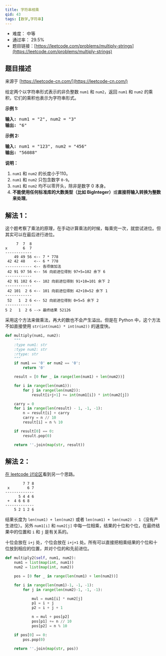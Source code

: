 ```yaml
---
title: 字符串相乘
qid: 43
tags: [数学,字符串]
---
```



- 难度： 中等
- 通过率： 29.5%
- 题目链接：[https://leetcode.com/problems/multiply-strings](https://leetcode.com/problems/multiply-strings)


## 题目描述

来源于 [https://leetcode-cn.com/](https://leetcode-cn.com/)

<p>给定两个以字符串形式表示的非负整数&nbsp;<code>num1</code>&nbsp;和&nbsp;<code>num2</code>，返回&nbsp;<code>num1</code>&nbsp;和&nbsp;<code>num2</code>&nbsp;的乘积，它们的乘积也表示为字符串形式。</p>

<p><strong>示例 1:</strong></p>

<pre><strong>输入:</strong> num1 = &quot;2&quot;, num2 = &quot;3&quot;
<strong>输出:</strong> &quot;6&quot;</pre>

<p><strong>示例&nbsp;2:</strong></p>

<pre><strong>输入:</strong> num1 = &quot;123&quot;, num2 = &quot;456&quot;
<strong>输出:</strong> &quot;56088&quot;</pre>

<p><strong>说明：</strong></p>

<ol>
	<li><code>num1</code>&nbsp;和&nbsp;<code>num2</code>&nbsp;的长度小于110。</li>
	<li><code>num1</code> 和&nbsp;<code>num2</code> 只包含数字&nbsp;<code>0-9</code>。</li>
	<li><code>num1</code> 和&nbsp;<code>num2</code>&nbsp;均不以零开头，除非是数字 0 本身。</li>
	<li><strong>不能使用任何标准库的大数类型（比如 BigInteger）</strong>或<strong>直接将输入转换为整数来处理</strong>。</li>
</ol>


## 解法 1：

这个题考察了乘法的原理，在手动计算乘法的时候，每乘完一次，就尝试进位。但其实可以在最后进行进位。

```
     7  7  8
x       6  7
------------
    49 49 56 <-- 7 * 778 
 42 42 48    <-- 6 * 778
------------ <-- 各项做加法
 42 91 97 56 <-- 56 向前进位得到 97+5=102 余下 6
------------
 42 91 102 6 <-- 102 向前进位得到 91+10=101 余下 2
------------
 42 101  2 6 <-- 101 向前进位得到 42+10=52 余下 1
------------
 52   1  2 6 <-- 52 向前进位得到 0+5=5 余下 2
------------
5 2   1  2 6 --> 最终结果 52126
```

采用这个方法来做乘法，再大的数也不会产生溢出。但是在 Python 中，这个方法不如直接使用 `str(int(num1) * int(num2))` 的速度快。


```python
def multiply(num1, num2):
    """
    :type num1: str
    :type num2: str
    :rtype: str
    """
    if num1 == '0' or num2 == '0':
        return '0'

    result = [0 for _ in range(len(num1) + len(num2))]

    for i in range(len(num1)):
        for j in range(len(num2)):
            result[i+j+1] += int(num1[i]) * int(num2[j])

    carry = 0
    for i in range(len(result) - 1, -1, -1):
        n = result[i] + carry
        carry = n // 10
        result[i] = n % 10

    if result[0] == 0:
        result.pop(0)

    return ''.join(map(str, result))
```

## 解法 2：

[在 leetcode 讨论区](https://leetcode.com/problems/multiply-strings/discuss/17605/Easiest-JAVA-Solution-with-Graph-Explanation)看到另一个思路。

```
        7 7 8
 x        6 7
-------------
      5 4 4 6
 +  4 6 6 8
-------------
    5 2 1 2 6
```

结果长度为 `len(num1) + len(num2)` 或者 `len(num1) + len(num2) - 1`（没有产生进位）。另外 `num1[i]` 和 `num2[j]` 中每一位相乘，结果的十位和个位，在最终结果中的位置和 `i` 和 `j` 是有关系的。

十位会放在 `i+j` 处，个位会放在 `i+j+1` 处。所有可以直接把相乘结果的个位和十位放到相应的位置，并对个位的和先前进位。

```python
def multiply2(self, num1, num2):
    num1 = list(map(int, num1))
    num2 = list(map(int, num2))

    pos = [0 for _ in range(len(num1) + len(num2))]

    for i in range(len(num1)-1, -1, -1):
        for j in range(len(num2)-1, -1, -1):

            mul = num1[i] * num2[j]
            p1 = i + j
            p2 = i + j + 1

            n = mul + pos[p2]
            pos[p1] += n // 10
            pos[p2] = n % 10

    if pos[0] == 0:
        pos.pop(0)

    return ''.join(map(str, pos))
```